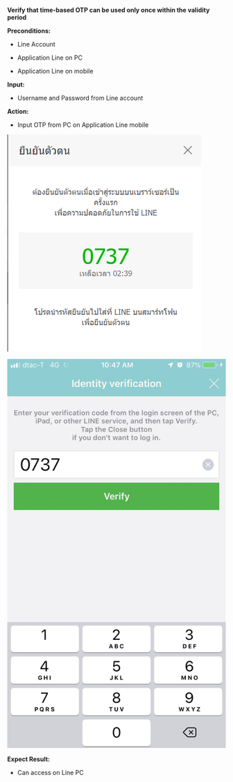 **Verify that time-based OTP can be used only once within the validity period**

**Preconditions:**

* Line Account

* Application Line on PC

* Application Line on mobile

**Input:**

* Username and Password from Line account
    

**Action:**

* Input OTP from PC on Application Line mobile

![GitHub Logo](pic/pc.png)


![GitHub Logo](pic/mobile.jpg)

**Expect Result:**

* Can access on Line PC

